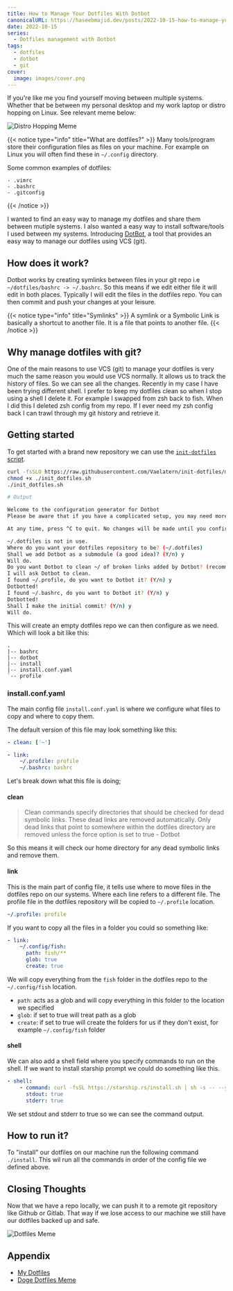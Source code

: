 ```yaml
---
title: How to Manage Your Dotfiles With Dotbot
canonicalURL: https://haseebmajid.dev/posts/2022-10-15-how-to-manage-your-dotfiles-with-dotbot/
date: 2022-10-15
series:
  - Dotfiles management with Dotbot
tags:
  - dotfiles
  - dotbot
  - git
cover:
  image: images/cover.png
---
```


If you're like me you find yourself moving between multiple systems. Whether that be between my personal
desktop and my work laptop or distro hopping on Linux. See relevant meme below:

![Distro Hopping Meme](images/distro_hopping.jpg)

{{< notice type="info" title="What are dotfiles?" >}}
Many tools/program store their configuration files as files on your machine.
For example on Linux you will often find these in `~/.config` directory.

Some common examples of dotfiles:
	
	- .vimrc
	- .bashrc
	- .gitconfig
{{< /notice >}}

I wanted to find an easy way to manage my dotfiles and share them between mutiple systems.
I also wanted a easy way to install software/tools I used between my systems.
Introducing [DotBot](https://github.com/anishathalye/dotbot), a tool that provides an easy
way to manage our dotfiles using VCS (git).

## How does it work?

Dotbot works by creating symlinks between files in your git repo i.e `~/dotfiles/bashrc -> ~/.bashrc`.
So this means if we edit either file it will edit in both places. Typically I will edit the files in the dotfiles repo.
You can then commit and push your changes at your leisure.

{{< notice type="info" title="Symlinks" >}}
A symlink or a Symbolic Link is basically a shortcut to another file. It is a file that points to another file.
{{< /notice >}}

## Why manage dotfiles with git? 

One of the main reasons to use VCS (git) to manage your dotfiles is very much the same reason you would use VCS normally.
It allows us to track the history of files. So we can see all the changes. Recently in my case I have been trying different shell.
I prefer to keep my dotfiles clean so when I stop using a shell I delete it. For example I swapped from zsh back to fish.
When I did this I deleted zsh config from my repo. If I ever need my zsh config back I can trawl through my git
history and retrieve it.

## Getting started

To get started with a brand new repository we can use the [`init-dotfiles` script](https://github.com/Vaelatern/init-dotfiles).

```bash
curl -fsSLO https://raw.githubusercontent.com/Vaelatern/init-dotfiles/master/init_dotfiles.sh
chmod +x ./init_dotfiles.sh
./init_dotfiles.sh

# Output

Welcome to the configuration generator for Dotbot
Please be aware that if you have a complicated setup, you may need more customization than this script offers.

At any time, press ^C to quit. No changes will be made until you confirm.

~/.dotfiles is not in use.
Where do you want your dotfiles repository to be? (~/.dotfiles)
Shall we add Dotbot as a submodule (a good idea)? (Y/n) y
Will do.
Do you want Dotbot to clean ~/ of broken links added by Dotbot? (recommended) (Y/n) y
I will ask Dotbot to clean.
I found ~/.profile, do you want to Dotbot it? (Y/n) y
Dotbotted!
I found ~/.bashrc, do you want to Dotbot it? (Y/n) y
Dotbotted!
Shall I make the initial commit? (Y/n) y
Will do.
```

This will create an empty dotfiles repo we can then configure as we need. Which will look a bit like this:

```
.
|-- bashrc
|-- dotbot
|-- install
|-- install.conf.yaml
`-- profile
```

### install.conf.yaml

The main config file `install.conf.yaml` is where we configure what files to copy and where to copy them.

The default version of this file may look something like this:

```yaml
- clean: ['~']

- link:
    ~/.profile: profile
    ~/.bashrc: bashrc
```

Let's break down what this file is doing;

#### clean

> Clean commands specify directories that should be checked for dead symbolic links. These dead links are removed automatically. Only dead links that point to somewhere within the dotfiles directory are removed unless the force option is set to true - Dotbot

So this means it will check our home directory for any dead symbolic links and remove them.

#### link

This is the main part of config file, it tells use where to move files in the dotfiles repo on our systems.
Where each line refers to a different file.
The profile file in the dotfiles repository will be copied to `~/.profile` location.

```yaml
~/.profile: profile
```

If you want to copy all the files in a folder you could so something like:

```yaml
- link:
    ~/.config/fish:
      path: fish/**
      glob: true
      create: true
```

We will copy everything from the `fish` folder in the dotfiles repo to the `~/.config/fish` location.

- `path`: acts as a glob and will copy everything in this folder to the location we specified
- `glob`: if set to true will treat path as a glob
- `create`: if set to true will create the folders for us if they don't exist, for example `~/.config/fish` folder

#### shell

We can also add a shell field where you specify commands to run on the shell. If we want to install starship prompt
we could do something like this.

```yaml
- shell:
    - command: curl -fsSL https://starship.rs/install.sh | sh -s -- --yes
      stdout: true
      stderr: true
```

We set stdout and stderr to true so we can see the command output.

## How to run it?

To "install" our dotfiles on our machine run the following command `./install`.
This wil run all the commands in order of the config file we defined above.

## Closing Thoughts

Now that we have a repo locally, we can push it to a remote git repository like Github or Gitlab.
That way if we lose access to our machine we still have our dotfiles backed up and safe.

![Dotfiles Meme](images/dotfiles.jpg)

## Appendix

- [My Dotfiles](https://gitlab.com/hmajid2301/dotfiles)
- [Doge Dotfiles Meme](https://github.com/PatentLobster/dotfiles)